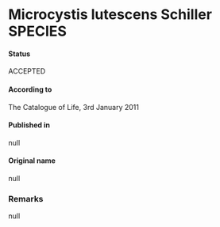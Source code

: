 # Microcystis lutescens Schiller SPECIES

#### Status
ACCEPTED

#### According to
The Catalogue of Life, 3rd January 2011

#### Published in
null

#### Original name
null

### Remarks
null